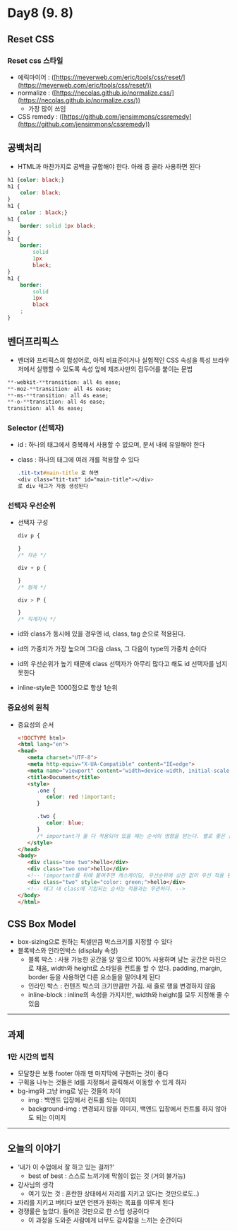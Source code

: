 # Day8 (9. 8)

## Reset CSS

### Reset css 스타일

- 에릭마이어 : ([https://meyerweb.com/eric/tools/css/reset/](https://meyerweb.com/eric/tools/css/reset/))
- normalize : ([https://necolas.github.io/normalize.css/](https://necolas.github.io/normalize.css/))
    - 가장 많이 쓰임
- CSS remedy : ([https://github.com/jensimmons/cssremedy](https://github.com/jensimmons/cssremedy))

## 공백처리

- HTML과 마찬가지로 공백을 규합해야 한다. 아래 중 골라 사용하면 된다

```css
h1 {color: black;}
h1 {
    color: black;
}
h1 {
    color : black;}
h1 {
    border: solid 1px black;
}
h1 {
    border: 
        solid 
        1px 
        black;
}
h1 {
    border: 
        solid 
        1px 
        black
    ;
}
```

## 벤더프리픽스

- 벤더와 프리픽스의 합성어로, 아직 비표준이거나 실험적인 CSS 속성을 특성 브라우저에서 실행할 수 있도록 속성 앞에 제조사만의 접두어를 붙이는 문법

```css
**-webkit-**transition: all 4s ease;
**-moz-**transition: all 4s ease;
**-ms-**transition: all 4s ease;
**-o-**transition: all 4s ease;
transition: all 4s ease;
```

### Selector (선택자)

- id : 하나의 태그에서 중복해서 사용할 수 없으며, 문서 내에 유일해야 한다
- class : 하나의 태그에 여러 개를 적용할 수 있다
    
    ```css
    .tit-txt#main-title 로 하면
    <div class="tit-txt" id="main-title"></div>
    로 div 태그가 자동 생성된다
    ```
    

### 선택자 우선순위

- 선택자 구성
    
    ```css
    div p {
    
    }
    /* 자손 */
    
    div + p {
    
    }
    /* 형제 */
    
    div > P {
    
    }
    /* 직계자식 */
    ```
    

- id와 class가 동시에 있을 경우엔 id, class, tag 순으로 적용된다.
- id의 가중치가 가장 높으며 그다음 class, 그 다음이 type의 가중치 순이다
- id의 우선순위가 높기 때문에 class 선택자가 아무리 많다고 해도 id 선택자를 넘지 못한다
- inline-style은 1000점으로 항상 1순위

### 중요성의 원칙

- 중요성의 순서
    
    ```html
    <!DOCTYPE html>
    <html lang="en">
    <head>
       <meta charset="UTF-8">
       <meta http-equiv="X-UA-Compatible" content="IE=edge">
       <meta name="viewport" content="width=device-width, initial-scale=1.0">
       <title>Document</title>
       <style>
          .one {
             color: red !important;
          }
    
          .two {
             color: blue;
          }
          /* important가 둘 다 적용되어 있을 때는 순서의 영향을 받는다. 별로 좋은 습관은 아님 */
       </style>
    </head>
    <body>
       <div class="one two">hello</div>
       <div class="two one">hello</div>
       <!-- !important를 뒤에 붙여주면 캐스케이딩, 우선순위에 상관 없이 우선 적용 된다. inline css보다 우선 적용 됨-->
       <div class="two" style="color: green;">hello</div>
       <!-- 태그 내 class에 기입되는 순서는 적용과는 무관하다. -->
    </body>
    </html>
    ```
    

## CSS Box Model

- box-sizing으로 원하는 픽셀만큼 박스크기를 지정할 수 있다
- 블록박스와 인라인박스 (displaly 속성)
    - 블록 박스 : 사용 가능한 공간을 양 옆으로 100% 사용하며 남는 공간은 마진으로 채움, width와 height로 스타일을 컨트롤 할 수 있다. padding, margin, border 등을 사용하면 다른 요소들을 밀어내게 된다
    - 인라인 박스 : 컨텐츠  박스의 크기만큼만 가짐. 새 줄로 행을 변경하지 않음
    - inline-block : inline의 속성을 가지지만, width와 height를 모두 지정해 줄 수 있음

---

## 과제

### 1만 시간의 법칙

- 모달창은 보통 footer 아래 맨 마지막에 구현하는 것이 좋다
- 구획을 나누는 것들은 Id를 지정해서 클릭해서 이동할 수 있게 하자
- bg-img와 그냥 img로 넣는 것들의 차이
    - img : 백엔드 입장에서 컨트롤 되는 이미지
    - background-img : 변경되지 않을 이미지, 백엔드 입장에서 컨트롤 하지 않아도 되는 이미지
    

---

## 오늘의 이야기

- ‘내가 이 수업에서 잘 하고 있는 걸까?’
    - best of best : 스스로 느끼기에 막힘이 없는 것 (거의 불가능)
- 강사님의 생각
    - 여기 있는 것 : 혼란한 상태에서 자리를 지키고 있다는 것만으로도..)
- 자리를 지키고 버티다 보면 언젠가 원하는 목표를 이루게 된다
- 경쟁률은 높았다. 들어온 것만으로 한 스텝 성공이다
    - 이 과정을 도와준 사람에게 너무도 감사함을 느끼는 순간이다